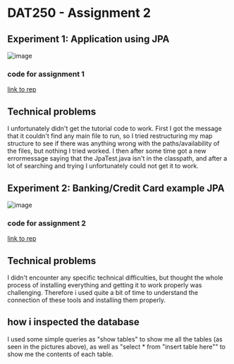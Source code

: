 # DAT250 - Assignment 2

## Experiment 1: Application using JPA
![image](https://user-images.githubusercontent.com/50116138/133006460-8466c346-01ae-4da1-8439-ff84c1c2f205.png)
### code for assignment 1
[link to rep](https://github.com/SindreFardal/DAT250-assignment2-exp1)

## Technical problems
I unfortunately didn't get the tutorial code to work. First I got the message that it couldn't find any main file to run, so I tried restructuring my map structure to see if there was anything wrong with the paths/availability of the files, but nothing I tried worked. I then after some time got a new errormessage saying that the JpaTest.java isn't in the classpath, and after a lot of searching and trying I unfortunately could not get it to work. 


## Experiment 2: Banking/Credit Card example JPA
![image](https://user-images.githubusercontent.com/50116138/133003892-d4602bb8-46ee-4928-a22d-08895a08a53a.png)

### code for assignment 2
[link to rep](https://github.com/SindreFardal/DAT250-assignment2)

## Technical problems
I didn't encounter any specific technical difficulties, but thought the whole process of installing everything and getting it to work properly was challenging. Therefore i used quite a bit of time to understand the connection of these tools and installing them properly.

## how i inspected the database
I used some simple queries as "show tables" to show me all the tables (as seen in the pictures above), as well as "select * from "insert table here"" to show me the contents of each table. 
